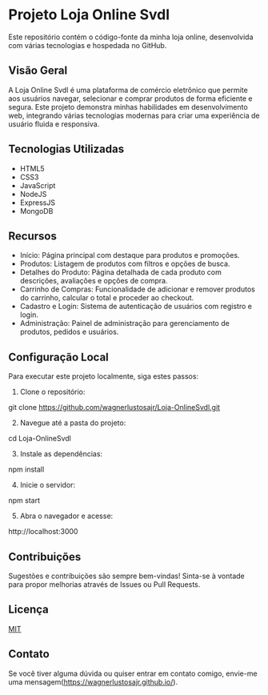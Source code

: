 # Projeto Loja Online Svdl
Este repositório contém o código-fonte da minha loja online, desenvolvida com várias tecnologias e hospedada no GitHub.

## Visão Geral
A Loja Online Svdl é uma plataforma de comércio eletrônico que permite aos usuários navegar, selecionar e comprar produtos de forma eficiente e segura. Este projeto demonstra minhas habilidades em desenvolvimento web, integrando várias tecnologias modernas para criar uma experiência de usuário fluida e responsiva.

## Tecnologias Utilizadas
- HTML5
- CSS3
- JavaScript
- NodeJS
- ExpressJS
- MongoDB

## Recursos
- Início: Página principal com destaque para produtos e promoções.
- Produtos: Listagem de produtos com filtros e opções de busca.
- Detalhes do Produto: Página detalhada de cada produto com descrições, avaliações e opções de compra.
- Carrinho de Compras: Funcionalidade de adicionar e remover produtos do carrinho, calcular o total e proceder ao checkout.
- Cadastro e Login: Sistema de autenticação de usuários com registro e login.
- Administração: Painel de administração para gerenciamento de produtos, pedidos e usuários.

## Configuração Local

Para executar este projeto localmente, siga estes passos:

 1. Clone o repositório:

git clone https://github.com/wagnerlustosajr/Loja-OnlineSvdl.git

 2. Navegue até a pasta do projeto:

cd Loja-OnlineSvdl

 3. Instale as dependências:

npm install

 4. Inicie o servidor:

npm start

 5. Abra o navegador e acesse:

http://localhost:3000

## Contribuições

Sugestões e contribuições são sempre bem-vindas! Sinta-se à vontade para propor melhorias através de Issues ou Pull Requests.

## Licença

[MIT](LICENSE)

## Contato

Se você tiver alguma dúvida ou quiser entrar em contato comigo, envie-me uma mensagem(https://wagnerlustosajr.github.io/).
